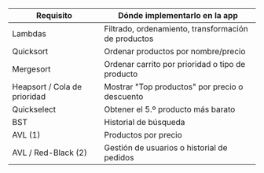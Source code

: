 | Requisito                    | Dónde implementarlo en la app                       |
| ---------------------------- | --------------------------------------------------- |
| Lambdas                      | Filtrado, ordenamiento, transformación de productos |
| Quicksort                    | Ordenar productos por nombre/precio                 |
| Mergesort                    | Ordenar carrito por prioridad o tipo de producto    |
| Heapsort / Cola de prioridad | Mostrar "Top productos" por precio o descuento      |
| Quickselect                  | Obtener el 5.º producto más barato                  |
| BST                          | Historial de búsqueda                               |
| AVL (1)                      | Productos por precio                                |
| AVL / Red-Black (2)          | Gestión de usuarios o historial de pedidos          |
